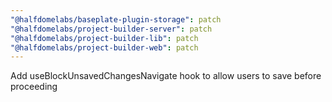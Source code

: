 ```yaml
---
"@halfdomelabs/baseplate-plugin-storage": patch
"@halfdomelabs/project-builder-server": patch
"@halfdomelabs/project-builder-lib": patch
"@halfdomelabs/project-builder-web": patch
---
```


Add useBlockUnsavedChangesNavigate hook to allow users to save before proceeding
